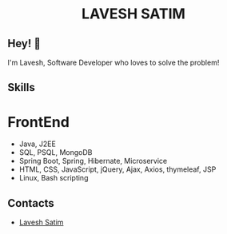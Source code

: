 <h1 align="center">
 LAVESH SATIM
</h1>

## Hey! 👋
I'm Lavesh, 
Software Developer who loves to solve the problem!



## Skills
# FrontEnd
- Java, J2EE
- SQL, PSQL, MongoDB
- Spring Boot, Spring, Hibernate, Microservice
- HTML, CSS, JavaScript, jQuery, Ajax, Axios, thymeleaf, JSP 
- Linux, Bash scripting

## Contacts
- [Lavesh Satim](https://www.youtube.com/channel/UCwkjXPDHYzZT7hCce-AnCLQ)
